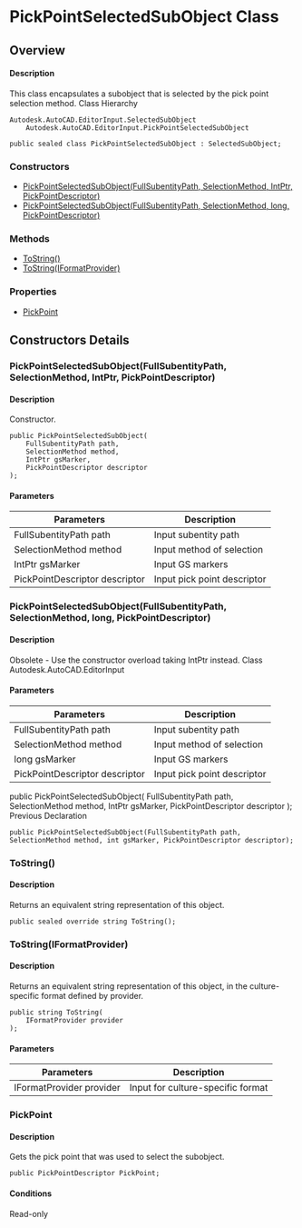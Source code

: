 # PickPointSelectedSubObject Class

## Overview

#### Description
This class encapsulates a subobject that is selected by the pick point selection method.
Class Hierarchy
```text
Autodesk.AutoCAD.EditorInput.SelectedSubObject
    Autodesk.AutoCAD.EditorInput.PickPointSelectedSubObject
```

```text
public sealed class PickPointSelectedSubObject : SelectedSubObject;
```

### Constructors

- [PickPointSelectedSubObject(FullSubentityPath, SelectionMethod, IntPtr, PickPointDescriptor)](#pickpointselectedsubobject(fullsubentitypath,-selectionmethod,-intptr,-pickpointdescriptor))
- [PickPointSelectedSubObject(FullSubentityPath, SelectionMethod, long, PickPointDescriptor)](#pickpointselectedsubobject(fullsubentitypath,-selectionmethod,-long,-pickpointdescriptor))

### Methods

- [ToString()](#tostring())
- [ToString(IFormatProvider)](#tostring(iformatprovider))

### Properties

- [PickPoint](#pickpoint)


## Constructors Details

### PickPointSelectedSubObject(FullSubentityPath, SelectionMethod, IntPtr, PickPointDescriptor)

#### Description
Constructor.
```text
public PickPointSelectedSubObject(
    FullSubentityPath path, 
    SelectionMethod method, 
    IntPtr gsMarker, 
    PickPointDescriptor descriptor
);
```

#### Parameters

| Parameters | Description |
| --- | --- |
| FullSubentityPath path | Input subentity path |
| SelectionMethod method | Input method of selection |
| IntPtr gsMarker | Input GS markers |
| PickPointDescriptor descriptor | Input pick point descriptor |

### PickPointSelectedSubObject(FullSubentityPath, SelectionMethod, long, PickPointDescriptor)

#### Description
Obsolete - Use the constructor overload taking IntPtr instead.
Class
Autodesk.AutoCAD.EditorInput
#### Parameters

| Parameters | Description |
| --- | --- |
| FullSubentityPath path | Input subentity path |
| SelectionMethod method | Input method of selection |
| long gsMarker | Input GS markers |
| PickPointDescriptor descriptor | Input pick point descriptor |

public PickPointSelectedSubObject( 
FullSubentityPath path, 
SelectionMethod method, 
IntPtr gsMarker, 
PickPointDescriptor descriptor 
);
Previous Declaration
```text
public PickPointSelectedSubObject(FullSubentityPath path, SelectionMethod method, int gsMarker, PickPointDescriptor descriptor);
```

### ToString()

#### Description
Returns an equivalent string representation of this object.
```text
public sealed override string ToString();
```

### ToString(IFormatProvider)

#### Description
Returns an equivalent string representation of this object, in the culture-specific format defined by provider.
```text
public string ToString(
    IFormatProvider provider
);
```

#### Parameters

| Parameters | Description |
| --- | --- |
| IFormatProvider provider | Input for culture-specific format |

### PickPoint

#### Description
Gets the pick point that was used to select the subobject.
```text
public PickPointDescriptor PickPoint;
```

#### Conditions
Read-only